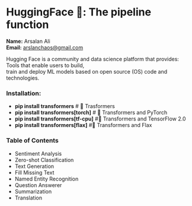 # **HuggingFace 🤗:** The pipeline function
**Name:** Arsalan Ali<br>
**Email:** arslanchaos@gmail.com

Hugging Face is a community and data science platform that provides: Tools that enable users to build,<br>
train and deploy ML models based on open source (OS) code and technologies.

### **Installation:**
* **pip install transformers** # 🤗 Trasformers
* **pip install transformers[torch]** # 🤗 Transformers and PyTorch
* **pip install transformers[tf-cpu]** #🤗 Transformers and TensorFlow 2.0
* **pip install transformers[flax]** #🤗 Transformers and Flax

### **Table of Contents**
* Sentiment Analysis
* Zero-shot Classification
* Text Generation
* Fill Missing Text
* Named Entity Recognition
* Question Answerer
* Summarization
* Translation
